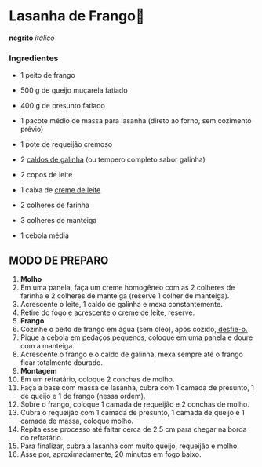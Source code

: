 # Lasanha de Frango:chicken:



**negrito** _itálico_

 ### Ingredientes

- 1 peito de frango

- 500 g de queijo muçarela fatiado
- 400 g de presunto fatiado
- 1 pacote médio de massa para lasanha (direto ao forno, sem cozimento prévio)
- 1 pote de requeijão cremoso
- 2 [caldos de galinha](https://blog.tudogostoso.com.br/dicas-de-cozinha/caldos-caseiros/) (ou tempero completo sabor galinha)
- 2 copos de leite
- 1 caixa de [creme de leite](https://blog.tudogostoso.com.br/dicas-de-cozinha/creme-de-leite-fresco-caseiro-de-caixinha-e-mais/)
- 2 colheres de farinha
- 3 colheres de manteiga
- 1 cebola média



## MODO DE PREPARO

1. **Molho**
2. Em uma panela, faça um creme homogêneo com as 2 colheres de farinha e 2 colheres de manteiga (reserve 1 colher de manteiga).
3. Acrescente o leite, 1 caldo de galinha e mexa constantemente.
4. Retire do fogo e acrescente o creme de leite, reserve.
5. **Frango**
6. Cozinhe o peito de frango em água (sem óleo), após cozido,[ desfie-o.](https://blog.tudogostoso.com.br/dicas-de-cozinha/como-desfiar-frango-na-panela-de-pressao/)
7. Pique a cebola em pedaços pequenos, coloque em uma panela e doure com a manteiga.
8. Acrescente o frango e o caldo de galinha, mexa sempre até o frango ficar totalmente dourado.
9. **Montagem**
10. Em um refratário, coloque 2 conchas de molho.
11. Faça a base com massa de lasanha, cubra com 1 camada de presunto, 1 de queijo e 1 de frango (nessa ordem).
12. Sobre o frango, coloque 1 camada de requeijão e 2 conchas de molho.
13. Cubra o requeijão com 1 camada de presunto, 1 camada de queijo e 1 camada de massa, coloque molho.
14. Repita esse processo até faltar cerca de 2,5 cm para chegar na borda do refratário.
15. Para finalizar, cubra a lasanha com muito queijo, requeijão e molho.
16. Asse por, aproximadamente, 20 minutos em fogo baixo.

